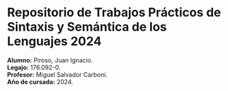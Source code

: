 # Repositorio de Trabajos Prácticos de Sintaxis y Semántica de los Lenguajes 2024

**Alumno:** Piroso, Juan Ignacio.  
**Legajo:** 176.092-0.  
**Profesor:** Miguel Salvador Carboni.  
**Año de cursada:** 2024.
